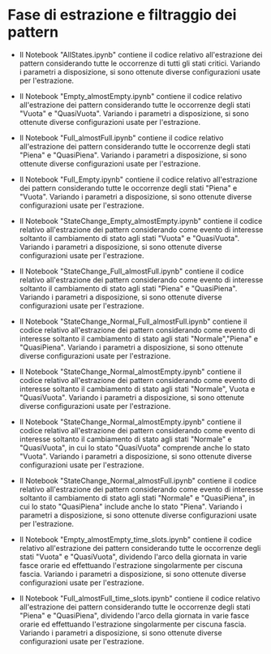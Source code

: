 # Fase di estrazione e filtraggio dei pattern

- Il Notebook "AllStates.ipynb" contiene il codice relativo all'estrazione
dei pattern considerando tutte le occorrenze di tutti gli stati critici. Variando i parametri a 
disposizione, si sono ottenute diverse configurazioni usate per l'estrazione.

- Il Notebook "Empty_almostEmpty.ipynb" contiene il codice relativo all'estrazione
dei pattern considerando tutte le occorrenze degli stati "Vuota" e "QuasiVuota". Variando i parametri a 
disposizione, si sono ottenute diverse configurazioni usate per l'estrazione.

- Il Notebook "Full_almostFull.ipynb" contiene il codice relativo all'estrazione
dei pattern considerando tutte le occorrenze degli stati "Piena" e "QuasiPiena". Variando i parametri a 
disposizione, si sono ottenute diverse configurazioni usate per l'estrazione.

- Il Notebook "Full_Empty.ipynb" contiene il codice relativo all'estrazione
dei pattern considerando tutte le occorrenze degli stati "Piena" e "Vuota". Variando i parametri a 
disposizione, si sono ottenute diverse configurazioni usate per l'estrazione.

- Il Notebook "StateChange_Empty_almostEmpty.ipynb" contiene il codice relativo 
all'estrazione dei pattern considerando come evento di interesse soltanto il
cambiamento di stato agli stati "Vuota" e "QuasiVuota". Variando i parametri a 
disposizione, si sono ottenute diverse configurazioni usate per l'estrazione.

- Il Notebook "StateChange_Full_almostFull.ipynb" contiene il codice relativo 
all'estrazione dei pattern considerando come evento di interesse soltanto il
cambiamento di stato agli stati "Piena" e "QuasiPiena". Variando i parametri a 
disposizione, si sono ottenute diverse configurazioni usate per l'estrazione.

- Il Notebook "StateChange_Normal_Full_almostFull.ipynb" contiene il codice relativo 
all'estrazione dei pattern considerando come evento di interesse soltanto il
cambiamento di stato agli stati "Normale","Piena" e "QuasiPiena". 
Variando i parametri a disposizione, si sono ottenute diverse configurazioni 
usate per l'estrazione.

- Il Notebook "StateChange_Normal_almostEmpty.ipynb" contiene il codice relativo 
all'estrazione dei pattern considerando come evento di interesse soltanto il
cambiamento di stato agli stati "Normale", Vuota e "QuasiVuota". 
Variando i parametri a disposizione, si sono ottenute diverse configurazioni 
usate per l'estrazione.

- Il Notebook "StateChange_Normal_almostEmpty.ipynb" contiene il codice relativo 
all'estrazione dei pattern considerando come evento di interesse soltanto il
cambiamento di stato agli stati "Normale" e "QuasiVuota", in cui lo stato 
"QuasiVuota" comprende anche lo stato "Vuota". Variando i parametri a 
disposizione, si sono ottenute diverse configurazioni usate per l'estrazione.

- Il Notebook "StateChange_Normal_almostFull.ipynb" contiene il codice relativo 
all'estrazione dei pattern considerando come evento di interesse soltanto il
cambiamento di stato agli stati "Normale" e "QuasiPiena", in cui lo stato
"QuasiPiena" include anche lo stato "Piena". Variando i parametri a 
disposizione, si sono ottenute diverse configurazioni usate per l'estrazione.

- Il Notebook "Empty_almostEmpty_time_slots.ipynb" contiene il codice relativo all'estrazione
dei pattern considerando tutte le occorrenze degli stati "Vuota" e "QuasiVuota", 
dividendo l'arco della giornata in varie fasce orarie ed effettuando l'estrazione
singolarmente per ciscuna fascia. Variando i parametri a disposizione, si sono ottenute diverse 
configurazioni usate per l'estrazione.

- Il Notebook "Full_almostFull_time_slots.ipynb" contiene il codice relativo all'estrazione
dei pattern considerando tutte le occorrenze degli stati "Piena" e "QuasiPiena", 
dividendo l'arco della giornata in varie fasce orarie ed effettuando l'estrazione
singolarmente per ciscuna fascia. Variando i parametri a disposizione, si sono ottenute diverse 
configurazioni usate per l'estrazione.


